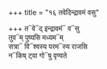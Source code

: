 +++
title = "१६ तवेदिन्द्रावमं वसु"

+++
त᳓वे᳓द् इन्द्रावमं᳓ व᳓सु  
तुव᳓म् पुष्यसि मध्यम᳓म्  
सत्रा᳓ वि᳓श्वस्य परम᳓स्य राजसि  
न᳓किष् ट्वा गो᳓षु वृण्वते